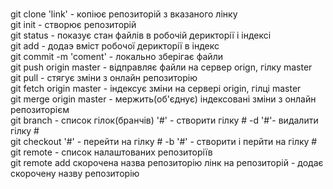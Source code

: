 
<br>git clone 'link' - копіює репозиторій з вказаного лінку
<br>git init - створює репозиторій
<br>git status - показує стан файлів в робочій дерикторії і індексі
<br>git add - додаэ вміст робочої дерикторії в індекс
<br>git commit -m 'coment' - локально зберігає файли
<br>git push origin master - відправляє файли на сервер orign, гілку master
<br>git pull - стягує зміни з онлайн репозиторію
<br>git fetch origin master - індексує зміни на сервері origin, гілці master
<br>git merge origin master - мержить(об'єднує) індексовані зміни з онлайн репозиторієм
<br>git branch - список гілок(бранчів)
'#' - створити гілку #
-d '#'- видалити гілку #
<br>git checkout '#' - перейти на гілку #
-b '#' - створити і перйти на гілку #
<br>git remote - список налаштованих репозиторіїв
<br>git remote add скорочена назва репозиторію лінк на репозиторій - додає скорочену назву репозиторію
